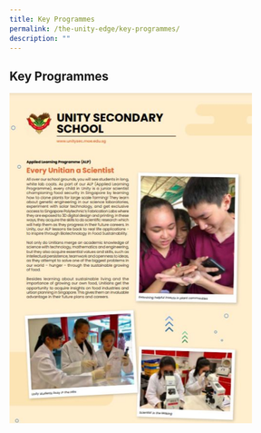 ```yaml
---
title: Key Programmes
permalink: /the-unity-edge/key-programmes/
description: ""
---
```

## Key Programmes

<img src="/images/2021_Latest We Stories_Cover.jpeg" style="width:85%">